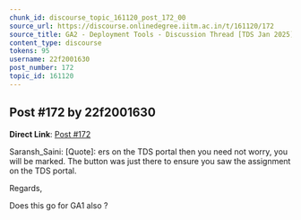 ```yaml
---
chunk_id: discourse_topic_161120_post_172_00
source_url: https://discourse.onlinedegree.iitm.ac.in/t/161120/172
source_title: GA2 - Deployment Tools - Discussion Thread [TDS Jan 2025]
content_type: discourse
tokens: 95
username: 22f2001630
post_number: 172
topic_id: 161120
---
```


## Post #172 by 22f2001630

**Direct Link**: [Post #172](https://discourse.onlinedegree.iitm.ac.in/t/161120/172)

Saransh_Saini:
[Quote]: 
ers on the TDS portal then you need not worry, you will be marked. The button was just there to ensure you saw the assignment on the TDS portal.

Regards,

Does this go for GA1 also ?
